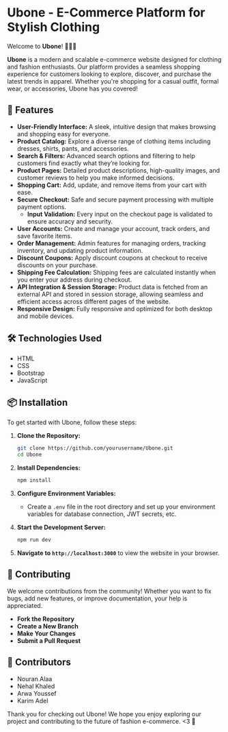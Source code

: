 # Ubone - E-Commerce Platform for Stylish Clothing

Welcome to **Ubone**! 🎨👗👖

**Ubone** is a modern and scalable e-commerce website designed for clothing and fashion enthusiasts. Our platform provides a seamless shopping experience for customers looking to explore, discover, and purchase the latest trends in apparel. Whether you're shopping for a casual outfit, formal wear, or accessories, Ubone has you covered!

## 🚀 Features

- **User-Friendly Interface:** A sleek, intuitive design that makes browsing and shopping easy for everyone.
- **Product Catalog:** Explore a diverse range of clothing items including dresses, shirts, pants, and accessories.
- **Search & Filters:** Advanced search options and filtering to help customers find exactly what they’re looking for.
- **Product Pages:** Detailed product descriptions, high-quality images, and customer reviews to help you make informed decisions.
- **Shopping Cart:** Add, update, and remove items from your cart with ease.
- **Secure Checkout:** Safe and secure payment processing with multiple payment options.
  - **Input Validation:** Every input on the checkout page is validated to ensure accuracy and security.
- **User Accounts:** Create and manage your account, track orders, and save favorite items.
- **Order Management:** Admin features for managing orders, tracking inventory, and updating product information.
- **Discount Coupons:** Apply discount coupons at checkout to receive discounts on your purchase.
- **Shipping Fee Calculation:** Shipping fees are calculated instantly when you enter your address during checkout.
- **API Integration & Session Storage:** Product data is fetched from an external API and stored in session storage, allowing seamless and efficient access across different pages of the website.
- **Responsive Design:** Fully responsive and optimized for both desktop and mobile devices.

## 🛠️ Technologies Used

- HTML
- CSS
- Bootstrap
- JavaScript

## 📦 Installation

To get started with Ubone, follow these steps:

1. **Clone the Repository:**

   ```bash
   git clone https://github.com/yourusername/Ubone.git
   cd Ubone
   ```

2. **Install Dependencies:**

   ```bash
   npm install
   ```

3. **Configure Environment Variables:**

   - Create a `.env` file in the root directory and set up your environment variables for database connection, JWT secrets, etc.

4. **Start the Development Server:**

   ```bash
   npm run dev
   ```

5. **Navigate to `http://localhost:3000`** to view the website in your browser.

## 🌟 Contributing

We welcome contributions from the community! Whether you want to fix bugs, add new features, or improve documentation, your help is appreciated.

- **Fork the Repository**
- **Create a New Branch**
- **Make Your Changes**
- **Submit a Pull Request**

## 🤝 Contributors

- Nouran Alaa
- Nehal Khaled
- Arwa Youssef
- Karim Adel

Thank you for checking out Ubone! We hope you enjoy exploring our project and contributing to the future of fashion e-commerce. <3 🌟
